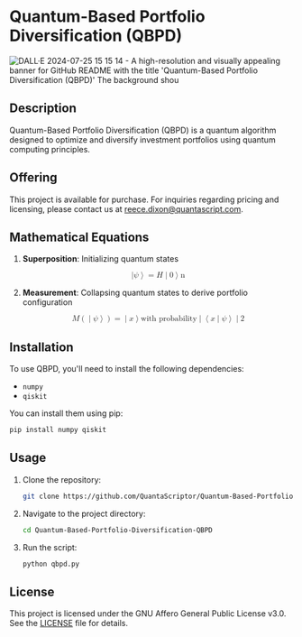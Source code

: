 
# Quantum-Based Portfolio Diversification (QBPD)
![DALL·E 2024-07-25 15 15 14 - A high-resolution and visually appealing banner for GitHub README with the title 'Quantum-Based Portfolio Diversification (QBPD)'  The background shou](https://github.com/user-attachments/assets/3871cb4b-be4e-407e-a477-7d25270215dd)

## Description
Quantum-Based Portfolio Diversification (QBPD) is a quantum algorithm designed to optimize and diversify investment portfolios using quantum computing principles.

## Offering
This project is available for purchase. For inquiries regarding pricing and licensing, please contact us at [reece.dixon@quantascript.com](mailto:reece.dixon@quantascript.com).

## Mathematical Equations

1. **Superposition**: Initializing quantum states

   <p align="center">
   <math xmlns="http://www.w3.org/1998/Math/MathML">
     <mrow>
       <mo>|</mo>
       <mi>ψ</mi>
       <mo>⟩</mo>
       <mo>=</mo>
       <mi>H</mi>
       <mo>|</mo>
       <mn>0</mn>
       <mo>⟩</mo>
       <msup>
         <mn>n</mn>
       </msup>
     </mrow>
   </math>
   </p>

2. **Measurement**: Collapsing quantum states to derive portfolio configuration

   <p align="center">
   <math xmlns="http://www.w3.org/1998/Math/MathML">
     <mrow>
       <mi>M</mi>
       <mo>(</mo>
       <mo>|</mo>
       <mi>ψ</mi>
       <mo>⟩</mo>
       <mo>)</mo>
       <mo>=</mo>
       <mo>|</mo>
       <mi>x</mi>
       <mo>⟩</mo>
       <mtext> with probability </mtext>
       <mo>|</mo>
       <mo>⟨</mo>
       <mi>x</mi>
       <mo>|</mo>
       <mi>ψ</mi>
       <mo>⟩</mo>
       <mo>|</mo>
       <msup>
         <mn>2</mn>
       </msup>
     </mrow>
   </math>
   </p>
## Installation
To use QBPD, you'll need to install the following dependencies:
- `numpy`
- `qiskit`

You can install them using pip:
```bash
pip install numpy qiskit
```

## Usage
1. Clone the repository:
   ```bash
   git clone https://github.com/QuantaScriptor/Quantum-Based-Portfolio-Diversification-QBPD.git
   ```
2. Navigate to the project directory:
   ```bash
   cd Quantum-Based-Portfolio-Diversification-QBPD
   ```
3. Run the script:
   ```bash
   python qbpd.py
   ```

## License
This project is licensed under the GNU Affero General Public License v3.0. See the [LICENSE](LICENSE) file for details.
